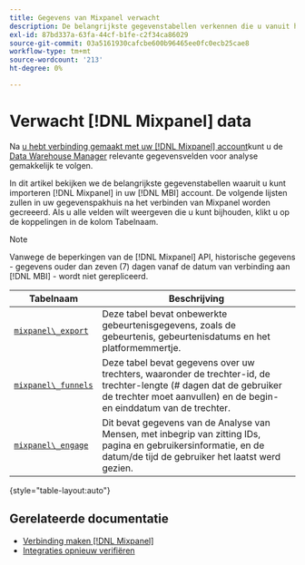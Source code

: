 ```yaml
---
title: Gegevens van Mixpanel verwacht
description: De belangrijkste gegevenstabellen verkennen die u vanuit het deelvenster Mixen kunt importeren in uw [!DNL MBI] account.
exl-id: 87bd337a-63fa-44cf-b1fe-c2f34ca86029
source-git-commit: 03a5161930cafcbe600b96465ee0fc0ecb25cae8
workflow-type: tm+mt
source-wordcount: '213'
ht-degree: 0%

---
```


# Verwacht [!DNL Mixpanel] data

Na [u hebt verbinding gemaakt met uw [!DNL Mixpanel] account](../integrations/mixpanel.md)kunt u de [Data Warehouse Manager](../../../data-analyst/data-warehouse-mgr/tour-dwm.md) relevante gegevensvelden voor analyse gemakkelijk te volgen.

In dit artikel bekijken we de belangrijkste gegevenstabellen waaruit u kunt importeren [!DNL Mixpanel] in uw [!DNL MBI] account. De volgende lijsten zullen in uw gegevenspakhuis na het verbinden van Mixpanel worden gecreeerd. Als u alle velden wilt weergeven die u kunt bijhouden, klikt u op de koppelingen in de kolom Tabelnaam.

>[!NOTE]
>
>Vanwege de beperkingen van de [!DNL Mixpanel] API, historische gegevens - gegevens ouder dan zeven (7) dagen vanaf de datum van verbinding aan [!DNL MBI] - wordt niet gerepliceerd.

| **Tabelnaam** | **Beschrijving** |
|-----|-----|
| [`mixpanel\_export`](https://mixpanel.com/docs/api-documentation/exporting-raw-data-you-inserted-into-mixpanel#datafeed) | Deze tabel bevat onbewerkte gebeurtenisgegevens, zoals de gebeurtenis, gebeurtenisdatums en het platformemmertje. |
| [`mixpanel\_funnels`](https://mixpanel.com/docs/api-documentation/data-export-api#funnels-default) | Deze tabel bevat gegevens over uw trechters, waaronder de trechter-id, de trechter-lengte (# dagen dat de gebruiker de trechter moet aanvullen) en de begin- en einddatum van de trechter. |
| [`mixpanel\_engage`](https://mixpanel.com/docs/api-documentation/data-export-api#engage-default) | Dit bevat gegevens van de Analyse van Mensen, met inbegrip van zitting IDs, pagina en gebruikersinformatie, en de datum/de tijd de gebruiker het laatst werd gezien. |

{style=&quot;table-layout:auto&quot;}

## Gerelateerde documentatie

* [Verbinding maken [!DNL Mixpanel]](../integrations/mixpanel.md)
* [Integraties opnieuw verifiëren](https://support.magento.com/hc/en-us/articles/360016733151-Reauthenticating-integrations)
